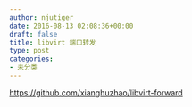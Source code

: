 ```yaml
---
author: njutiger
date: 2016-08-13 02:08:36+00:00
draft: false
title: libvirt 端口转发
type: post
categories:
- 未分类
---
```


<https://github.com/xianghuzhao/libvirt-forward>
